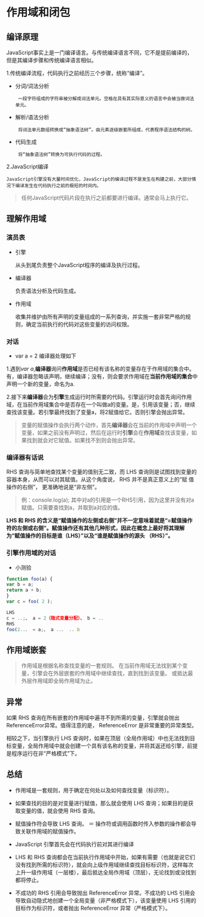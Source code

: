 # 作用域和闭包

## 编译原理

JavaScript事实上是一门编译语言。与传统编译语言不同，它不是提前编译的，但是其编译步骤和传统编译语言相似。

1.传统编译流程，代码执行之前经历三个步骤，统称“编译”。

+ 分词/词法分析

       一段字符组成的字符串被分解成词法单元。空格在具有其实际意义的语言中会被当做词法单元。

+ 解析/语法分析

       将词法单元数组转换成“抽象语法树”。由元素逐级嵌套所组成，代表程序语法结构的树。

+ 代码生成

       将“抽象语法树”转换为可执行代码的过程。
2.JavaScript编译

    JavaScript引擎没有大量时间优化，JavaScript的编译过程不是发生在构建之前，大部分情况下编译发生在代码执行之前的极短的时间内。
> 任何JavaScript代码片段在执行之前都要进行编译。通常会马上执行它。

## 理解作用域

### 演员表

+ 引擎

    从头到尾负责整个JavaScript程序的编译及执行过程。

+ 编译器

   负责语法分析及代码生成。

+ 作用域

   收集并维护由所有声明的变量组成的一系列查询，并实施一套非常严格的规则，确定当前执行的代码对这些变量的访问权限。

### 对话

+ var a = 2 编译器处理如下

1.遇到*var a*,**编译器**询问**作用域**是否已经有该名称的变量存在于作用域的集合中。有，编译器忽略该声明，继续编译；没有，则会要求作用域在**当前作用域的集合**中声明一个新的变量，命名为a.

2.接下来**编译器**会为**引擎**生成运行时所需要的代码。引擎运行时会首先询问作用域，在当前作用域集合中是否存在一个叫做a的变量。是，引用该变量；否，继续查找该变量。若引擎最终找到了变量a，将2赋值给它。否则引擎会抛出异常。

> 变量的赋值操作会执行两个动作，首先**编译器**会在当前的作用域中声明一个变量，如果之前没有声明过，然后在运行时**引擎**会在**作用域**查找该变量，如果找到就会对它赋值。如果找不到则会抛出异常。

### 编译器有话说

RHS 查询与简单地查找某个变量的值别无二致，而 LHS 查询则是试图找到变量的容器本身，从而可以对其赋值。从这个角度说， RHS 并不是真正意义上的“赋
值操作的右侧”， 更准确地说是“非左侧”。

> 例：console.log(a); 其中对a的引用是一个RHS引用，因为这里并没有对a赋值。只需要查找到a，并取到a对应的值。

**LHS 和 RHS 的含义是“赋值操作的左侧或右侧”并不一定意味着就是“=赋值操作符的左侧或右侧”。赋值操作还有其他几种形式，因此在概念上最好将其理解为“赋值操作的目标是谁（LHS）”以及“谁是赋值操作的源头
（RHS）”。**

### 引擎作用域的对话

+ 小测验

```javascript
function foo(a) {
var b = a;
return a + b;
}
var c = foo( 2 );

LHS
c = ..;、 a = 2（隐式变量分配）、 b = ..
RHS
foo(2..、 = a;、 a ..、 .. b
```

## 作用域嵌套

> 作用域是根据名称查找变量的一套规则。
在当前作用域无法找到某个变量，引擎会在外层嵌套的作用域中继续查找，直到找到该变量。
或抵达最外层作用域即全局作用域为止。

## 异常

如果 RHS 查询在所有嵌套的作用域中遍寻不到所需的变量，引擎就会抛出 ReferenceError异常。值得注意的是， ReferenceError 是非常重要的异常类型。

相较之下，当引擎执行 LHS 查询时，如果在顶层（全局作用域）中也无法找到目标变量，全局作用域中就会创建一个具有该名称的变量，并将其返还给引擎，前提是程序运行在非“严格模式”下。

## 总结

+ 作用域是一套规则，用于确定在何处以及如何查找变量（标识符）。

+ 如果查找的目的是对变量进行赋值，那么就会使用 LHS 查询；如果目的是获取变量的值，就会使用 RHS 查询。

+ 赋值操作符会导致 LHS 查询。 ＝ 操作符或调用函数时传入参数的操作都会导致关联作用域的赋值操作。

+ JavaScript 引擎首先会在代码执行前对其进行编译

+ LHS 和 RHS 查询都会在当前执行作用域中开始，如果有需要（也就是说它们没有找到所需的标识符），就会向上级作用域继续查找目标标识符，这样每次上升一级作用域（一层楼），最后抵达全局作用域（顶层），无论找到或没找到都将停止。

+ 不成功的 RHS 引用会导致抛出 ReferenceError 异常。不成功的 LHS 引用会导致自动隐式地创建一个全局变量（非严格模式下），该变量使用 LHS 引用的目标作为标识符，或者抛出 ReferenceError 异常（严格模式下）。